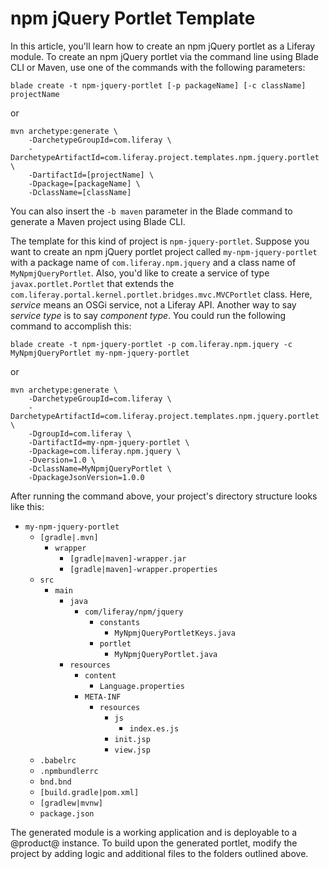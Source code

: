 # npm jQuery Portlet Template

In this article, you'll learn how to create an npm jQuery portlet as a Liferay
module. To create an npm jQuery portlet via the command line using Blade CLI or
Maven, use one of the commands with the following parameters:

    blade create -t npm-jquery-portlet [-p packageName] [-c className] projectName

or

    mvn archetype:generate \
        -DarchetypeGroupId=com.liferay \
        -DarchetypeArtifactId=com.liferay.project.templates.npm.jquery.portlet \
        -DartifactId=[projectName] \
        -Dpackage=[packageName] \
        -DclassName=[className]

You can also insert the `-b maven` parameter in the Blade command to generate a
Maven project using Blade CLI.

The template for this kind of project is `npm-jquery-portlet`. Suppose you want
to create an npm jQuery portlet project called `my-npm-jquery-portlet` with a
package name of `com.liferay.npm.jquery` and a class name of
`MyNpmjQueryPortlet`. Also, you'd like to create a service of type
`javax.portlet.Portlet` that extends the
`com.liferay.portal.kernel.portlet.bridges.mvc.MVCPortlet` class. Here,
*service* means an OSGi service, not a Liferay API. Another way to say *service
type* is to say *component type*. You could run the following command to
accomplish this:

    blade create -t npm-jquery-portlet -p com.liferay.npm.jquery -c MyNpmjQueryPortlet my-npm-jquery-portlet

or

    mvn archetype:generate \
        -DarchetypeGroupId=com.liferay \
        -DarchetypeArtifactId=com.liferay.project.templates.npm.jquery.portlet \
        -DgroupId=com.liferay \
        -DartifactId=my-npm-jquery-portlet \
        -Dpackage=com.liferay.npm.jquery \
        -Dversion=1.0 \
        -DclassName=MyNpmjQueryPortlet \
        -DpackageJsonVersion=1.0.0

After running the command above, your project's directory structure looks like
this:

- `my-npm-jquery-portlet`
    - `[gradle|.mvn]`
        - `wrapper`
            - `[gradle|maven]-wrapper.jar`
            - `[gradle|maven]-wrapper.properties`
    - `src`
        - `main`
            - `java`
                - `com/liferay/npm/jquery`
                    - `constants`
                        - `MyNpmjQueryPortletKeys.java`
                    - `portlet`
                        - `MyNpmjQueryPortlet.java`
            - `resources`
                - `content`
                    - `Language.properties`
                - `META-INF`
                    - `resources`
                        - `js`
                            - `index.es.js`
                        - `init.jsp`
                        - `view.jsp`
    - `.babelrc`
    - `.npmbundlerrc`
    - `bnd.bnd`
    - `[build.gradle|pom.xml]`
    - `[gradlew|mvnw]`
    - `package.json`

The generated module is a working application and is deployable to a @product@
instance. To build upon the generated portlet, modify the project by adding
logic and additional files to the folders outlined above.

